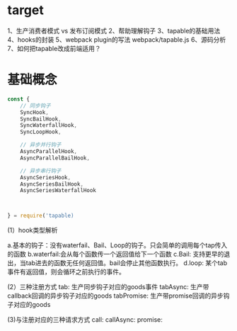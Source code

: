 # target

1、生产消费者模式 vs 发布订阅模式
2、帮助理解钩子
3、tapable的基础用法
4、hooks的封装
5、webpack plugin的写法 webpack/tapable.js
6、源码分析
7、如何把tapable改成前端适用？

# 基础概念

```js
const {
    // 同步钩子
    SyncHook,
	SyncBailHook,
	SyncWaterfallHook,
	SyncLoopHook,

    // 异步并行钩子
	AsyncParallelHook,
	AsyncParallelBailHook,

    // 异步串行钩子
	AsyncSeriesHook,
	AsyncSeriesBailHook,
	AsyncSeriesWaterfallHook



} = require('tapable)
```

(1）hook类型解析

a.基本的钩子：没有waterfail、Bail、Loop的钩子。只会简单的调用每个tap传入的函数
b.waterfail:会从每个函数传一个返回值给下一个函数
c.Bail: 支持更早的退出，当tab进去的函数无任何返回值。bail会停止其他函数执行。
d.loop: 某个tab事件有返回值，则会循环之前执行的事件。

(2）三种注册方式
tab: 生产同步钩子对应的goods事件
tabAsync: 生产带callback回调的异步钩子对应的goods
tabPromise: 生产带promise回调的异步钩子对应的goods

(3)与注册对应的三种请求方式
call:
callAsync:
promise: